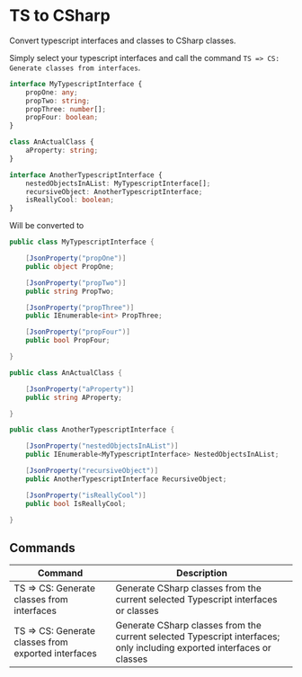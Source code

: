 # TS to CSharp

Convert typescript interfaces and classes to CSharp classes.

Simply select your typescript interfaces and call the command `TS => CS: Generate classes from interfaces`.

```typescript
interface MyTypescriptInterface {
    propOne: any;
    propTwo: string;
    propThree: number[];
    propFour: boolean;
}

class AnActualClass {
    aProperty: string;
}

interface AnotherTypescriptInterface {
    nestedObjectsInAList: MyTypescriptInterface[];
    recursiveObject: AnotherTypescriptInterface;
    isReallyCool: boolean;
}
```

Will be converted to

```csharp
public class MyTypescriptInterface {

    [JsonProperty("propOne")]
    public object PropOne;

    [JsonProperty("propTwo")]
    public string PropTwo;

    [JsonProperty("propThree")]
    public IEnumerable<int> PropThree;

    [JsonProperty("propFour")]
    public bool PropFour;

}

public class AnActualClass {

    [JsonProperty("aProperty")]
    public string AProperty;

}

public class AnotherTypescriptInterface {

    [JsonProperty("nestedObjectsInAList")]
    public IEnumerable<MyTypescriptInterface> NestedObjectsInAList;

    [JsonProperty("recursiveObject")]
    public AnotherTypescriptInterface RecursiveObject;

    [JsonProperty("isReallyCool")]
    public bool IsReallyCool;

}

```

## Commands

| Command                                             | Description                                                                                                            |
| --------------------------------------------------- | ---------------------------------------------------------------------------------------------------------------------- |
| TS => CS: Generate classes from interfaces          | Generate CSharp classes from the current selected Typescript interfaces or classes                                     |
| TS => CS: Generate classes from exported interfaces | Generate CSharp classes from the current selected Typescript interfaces; only including exported interfaces or classes |

